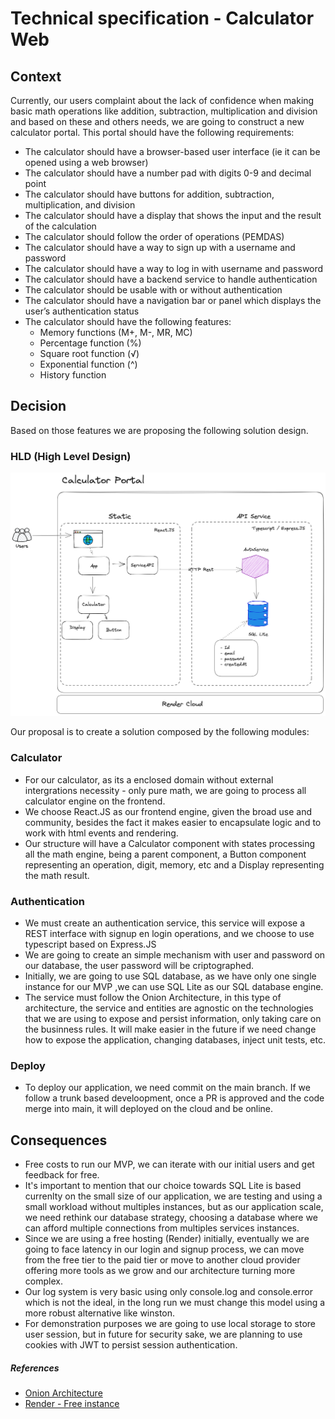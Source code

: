 # Technical specification - Calculator Web

## Context

Currently, our users complaint about the lack of confidence when making basic math operations like addition, subtraction, multiplication and division and based on these and others needs, we are going to construct a new calculator portal. This portal should have the following requirements:

- The calculator should have a browser-based user interface (ie it can be opened using a web
  browser)
- The calculator should have a number pad with digits 0-9 and decimal point
- The calculator should have buttons for addition, subtraction, multiplication, and division
- The calculator should have a display that shows the input and the result of the calculation
- The calculator should follow the order of operations (PEMDAS)
- The calculator should have a way to sign up with a username and password
- The calculator should have a way to log in with username and password
- The calculator should have a backend service to handle authentication
- The calculator should be usable with or without authentication
- The calculator should have a navigation bar or panel which displays the user’s authentication status
- The calculator should have the following features:
  - Memory functions (M+, M-, MR, MC)
  - Percentage function (%)
  - Square root function (√)
  - Exponential function (^)
  - History function

## Decision

Based on those features we are proposing the following solution design.

### HLD (High Level Design)

![](./HLD-Calculator.png)

Our proposal is to create a solution composed by the following modules:

### Calculator

- For our calculator, as its a enclosed domain without external intergrations necessity - only pure math, we are going to process all calculator engine on the frontend.
- We choose React.JS as our frontend engine, given the broad use and community, besides the fact it makes easier to encapsulate logic and to work with html events and rendering.
- Our structure will have a Calculator component with states processing all the math engine, being a parent component, a Button component representing an operation, digit, memory, etc and a Display representing the math result.

### Authentication

- We must create an authentication service, this service will expose a REST interface with signup en login operations, and we choose to use typescript based on Express.JS
- We are going to create an simple mechanism with user and password on our database, the user password will be criptographed.
- Initially, we are going to use SQL database, as we have only one single instance for our MVP ,we can use SQL Lite as our SQL database engine.
- The service must follow the Onion Architecture, in this type of architecture, the service and entities are agnostic on the technologies that we are using to expose and persist information, only taking care on the businness rules. It will make easier in the future if we need change how to expose the application, changing databases, inject unit tests, etc.

### Deploy

- To deploy our application, we need commit on the main branch. If we follow a trunk based develoopment, once a PR is approved and the code merge into main, it will deployed on the cloud and be online.

## Consequences

- Free costs to run our MVP, we can iterate with our initial users and get feedback for free.
- It's important to mention that our choice towards SQL Lite is based currenlty on the small size of our application, we are testing and using a small workload without multiples instances, but as our application scale, we need rethink our database strategy, choosing a database where we can afford multiple connections from multiples services instances.
- Since we are using a free hosting (Render) initially, eventually we are going to face latency in our login and signup process, we can move from the free tier to the paid tier or move to another cloud provider offering more tools as we grow and our architecture turning more complex.
- Our log system is very basic using only console.log and console.error which is not the ideal, in the long run we must change this model using a more robust alternative like winston.
- For demonstration purposes we are going to use local storage to store user session, but in future for security sake, we are planning to use cookies with JWT to persist session authentication.

##### References

- [Onion Architecture](https://www.codeguru.com/csharp/understanding-onion-architecture/)
- [Render - Free instance](https://render.com/docs/free)
